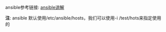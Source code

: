 ansible参考链接: [ansible讲解](http://www.zsythink.net/archives/category/%E8%BF%90%E7%BB%B4%E7%9B%B8%E5%85%B3/ansible/ "ansible讲解")

**注**: ansible 默认使用/etc/ansible/hosts，我们可以使用-i /test/hots来指定使用的
